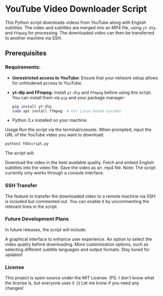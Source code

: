 # YouTube Video Downloader Script

This Python script downloads videos from YouTube along with English subtitles. The video and subtitles are merged into an MP4 file, using `yt-dlp` and `FFmpeg` for processing. The downloaded video can then be transferred to another machine via SSH.

## Prerequisites

### Requirements:
- **Unrestricted access to YouTube:** Ensure that your network setup allows for unhindered access to YouTube.
- **yt-dlp and FFmpeg:** Install `yt-dlp` and `FFmpeg` before using this script. You can install them via `pip` and your package manager:

  ```bash
  pip install yt-dlp
  sudo apt install ffmpeg  # For Linux-based systems
  ```
- Python 3.x installed on your machine.

Usage
Run the script via the terminal/console. When prompted, input the URL of the YouTube video you want to download:
 ```bash
python3 YOUscript.py
```
The script will:

Download the video in the best available quality.
Fetch and embed English subtitles into the video file.
Save the video as an .mp4 file.
Note: The script currently only works through a console interface.

### SSH Transfer
The feature to transfer the downloaded video to a remote machine via SSH is included but commented out. You can enable it by uncommenting the relevant lines in the script.

### Future Development Plans
In future releases, the script will include:

A graphical interface to enhance user experience.
An option to select the video quality before downloading.
More customization options, such as selecting different subtitle languages and output formats.
Stay tuned for updates!

### License
This project is open-source under the MIT License. (PS. I don't know what the license is, but everyone uses it :))
Let me know if you need any changes!
